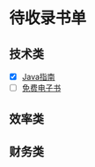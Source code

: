 # 待收录书单

## 技术类

- [x] [Java指南](https://www.journaldev.com/java-tutorial-java-ee-tutorials)
- [ ] [免费电子书](https://github.com/EbookFoundation/free-programming-books)

## 效率类

## 财务类

